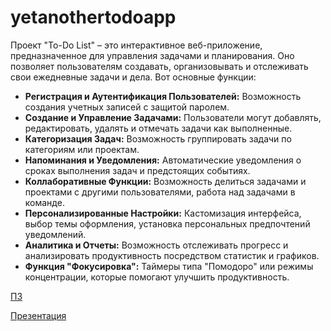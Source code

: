 # yetanothertodoapp
Проект "To-Do List" – это интерактивное веб-приложение, предназначенное для управления задачами и планирования. Оно позволяет пользователям создавать, организовывать и отслеживать свои ежедневные задачи и дела. Вот основные функции:

- **Регистрация и Аутентификация Пользователей:** Возможность создания учетных записей с защитой паролем.
- **Создание и Управление Задачами:** Пользователи могут добавлять, редактировать, удалять и отмечать задачи как выполненные.
- **Категоризация Задач:** Возможность группировать задачи по категориям или проектам.
- **Напоминания и Уведомления:** Автоматические уведомления о сроках выполнения задач и предстоящих событиях.
- **Коллаборативные Функции:** Возможность делиться задачами и проектами с другими пользователями, работа над задачами в команде.
- **Персонализированные Настройки:** Кастомизация интерфейса, выбор темы оформления, установка персональных предпочтений уведомлений.
- **Аналитика и Отчеты:** Возможность отслеживать прогресс и анализировать продуктивность посредством статистик и графиков.
- **Функция "Фокусировка":** Таймеры типа "Помодоро" или режимы концентрации, которые помогают улучшить продуктивность.

[ПЗ](https://hammerhead-celery-f0f.notion.site/TO-DO-503117d6496a4d30aaa8ebfa1364d9b0?pvs=4)

[Презентация](https://docs.google.com/presentation/d/1J1gC9hbY8fFpX0DBi6JAXX9z6eRiXTDL/edit?usp=sharing&ouid=104578097460243845156&rtpof=true&sd=true)
